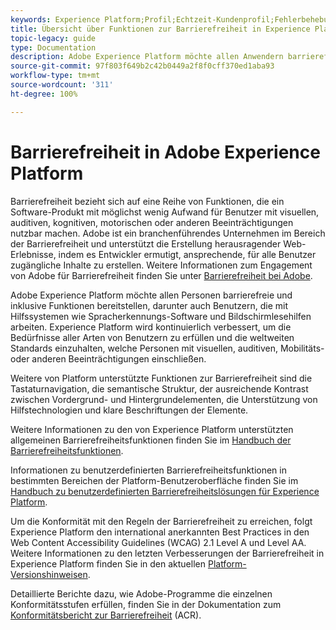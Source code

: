 ```yaml
---
keywords: Experience Platform;Profil;Echtzeit-Kundenprofil;Fehlerbehebung;API;Einheitliches Profil;Einheitliches Profil;Profil;RTCP;XDM-Diagramme
title: Übersicht über Funktionen zur Barrierefreiheit in Experience Platform
topic-legacy: guide
type: Documentation
description: Adobe Experience Platform möchte allen Anwendern barrierefreie und inklusive Funktionen bieten.
source-git-commit: 97f803f649b2c42b0449a2f8f0cff370ed1aba93
workflow-type: tm+mt
source-wordcount: '311'
ht-degree: 100%

---
```



# Barrierefreiheit in Adobe Experience Platform

Barrierefreiheit bezieht sich auf eine Reihe von Funktionen, die ein Software-Produkt mit möglichst wenig Aufwand für Benutzer mit visuellen, auditiven, kognitiven, motorischen oder anderen Beeinträchtigungen nutzbar machen. Adobe ist ein branchenführendes Unternehmen im Bereich der Barrierefreiheit und unterstützt die Erstellung herausragender Web-Erlebnisse, indem es Entwickler ermutigt, ansprechende, für alle Benutzer zugängliche Inhalte zu erstellen. Weitere Informationen zum Engagement von Adobe für Barrierefreiheit finden Sie unter [Barrierefreiheit bei Adobe](https://www.adobe.com/accessibility.html).

Adobe Experience Platform möchte allen Personen barrierefreie und inklusive Funktionen bereitstellen, darunter auch Benutzern, die mit Hilfssystemen wie Spracherkennungs-Software und Bildschirmlesehilfen arbeiten. Experience Platform wird kontinuierlich verbessert, um die Bedürfnisse aller Arten von Benutzern zu erfüllen und die weltweiten Standards einzuhalten, welche Personen mit visuellen, auditiven, Mobilitäts- oder anderen Beeinträchtigungen einschließen.

Weitere von Platform unterstützte Funktionen zur Barrierefreiheit sind die Tastaturnavigation, die semantische Struktur, der ausreichende Kontrast zwischen Vordergrund- und Hintergrundelementen, die Unterstützung von Hilfstechnologien und klare Beschriftungen der Elemente.

Weitere Informationen zu den von Experience Platform unterstützten allgemeinen Barrierefreiheitsfunktionen finden Sie im [Handbuch der Barrierefreiheitsfunktionen](features.md).

Informationen zu benutzerdefinierten Barrierefreiheitsfunktionen in bestimmten Bereichen der Platform-Benutzeroberfläche finden Sie im [Handbuch zu benutzerdefinierten Barrierefreiheitslösungen für Experience Platform](custom.md).

Um die Konformität mit den Regeln der Barrierefreiheit zu erreichen, folgt Experience Platform den international anerkannten Best Practices in den Web Content Accessibility Guidelines (WCAG) 2.1 Level A und Level AA. Weitere Informationen zu den letzten Verbesserungen der Barrierefreiheit in Experience Platform finden Sie in den aktuellen [Platform-Versionshinweisen](../release-notes/latest/latest.md).

Detaillierte Berichte dazu, wie Adobe-Programme die einzelnen Konformitätsstufen erfüllen, finden Sie in der Dokumentation zum [Konformitätsbericht zur Barrierefreiheit](https://www.adobe.com/accessibility/compliance.html) (ACR).